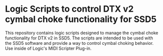 # Logic Scripts to control DTX v2 cymbal choke functionality for SSD5
This repository contains logic scripts designed to manage the cymbal choke functionality for DTX v2 in SSD5. The scripts are intended to be used with the SSD5 software and provide a way to control cymbal choking behavior.
Use inside of Logic's MIDI Scripter Plug-in.